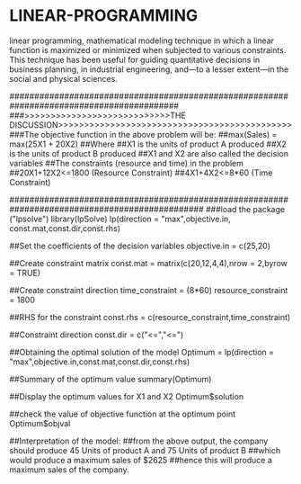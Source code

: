 # LINEAR-PROGRAMMING

linear programming, mathematical modeling technique in which a linear function is maximized or minimized when subjected to various constraints. This technique has been useful for guiding quantitative decisions in business planning, in industrial engineering, and—to a lesser extent—in the social and physical sciences.



##########################################################################################
###>>>>>>>>>>>>>>>>>>>>>>>>>>>>THE DISCUSSION>>>>>>>>>>>>>>>>>>>>>>>>>>>>>>>>>>>>>>>>>>>>>
###The objective function in the above problem will be:
##max(Sales) = max(25X1 + 20X2)
##Where
##X1 is the units of product A produced
##X2 is the units of product B produced
##X1 and X2 are also called the decision variables
##The constraints (resource and time) in the problem
      ##20X1+12X2<=1800 (Resource Constraint)
##4X1+4X2<=8*60 (Time Constraint)

###############################################################################################
###load the package ("lpsolve")
library(lpSolve)
lp(direction = "max",objective.in, const.mat,const.dir,const.rhs)

##Set the coefficients of the decision variables
objective.in = c(25,20)

##Create constraint matrix 
const.mat = matrix(c(20,12,4,4),nrow = 2,byrow = TRUE)

##Create constraint direction
time_constraint = (8*60)
resource_constraint = 1800

##RHS for the constraint 
const.rhs = c(resource_constraint,time_constraint)

##Constraint direction
const.dir = c("<=","<=")

##Obtaining the optimal solution of the model
Optimum = lp(direction = "max",objective.in,const.mat,const.dir,const.rhs)

##Summary of the optimum value
summary(Optimum)

##Display the optimum values for X1 and X2
Optimum$solution

##check the value of objective function at the optimum point
Optimum$objval

##Interpretation of the model:
##from the above output, the company should produce 45 Units of product A and 75 Units of product B
##which would produce a maximum sales of $2625
##hence this will produce a maximum sales of the company.
